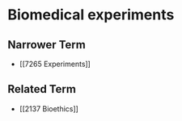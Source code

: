 # Biomedical experiments  

## Narrower Term

- [[7265 Experiments]]  

## Related Term

- [[2137 Bioethics]]  

